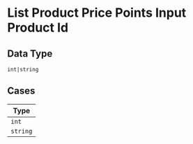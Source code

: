 
# List Product Price Points Input Product Id

## Data Type

`int|string`

## Cases

| Type |
|  --- |
| `int` |
| `string` |


